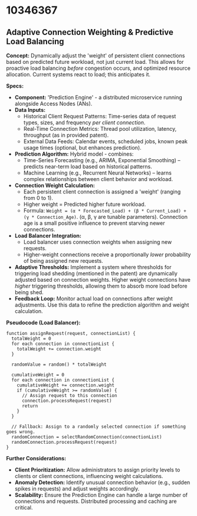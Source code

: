 # 10346367

## Adaptive Connection Weighting & Predictive Load Balancing

**Concept:** Dynamically adjust the 'weight' of persistent client connections based on predicted future workload, not just current load. This allows for proactive load balancing *before* congestion occurs, and optimized resource allocation. Current systems react to load; this anticipates it.

**Specs:**

*   **Component:** 'Prediction Engine' - a distributed microservice running alongside Access Nodes (ANs).
*   **Data Inputs:**
    *   Historical Client Request Patterns: Time-series data of request types, sizes, and frequency *per client connection*.
    *   Real-Time Connection Metrics: Thread pool utilization, latency, throughput (as in provided patent).
    *   External Data Feeds:  Calendar events, scheduled jobs, known peak usage times (optional, but enhances prediction).
*   **Prediction Algorithm:**  Hybrid model - combines:
    *   Time-Series Forecasting (e.g., ARIMA, Exponential Smoothing) – predicts near-term load based on historical patterns.
    *   Machine Learning (e.g., Recurrent Neural Networks) – learns complex relationships between client behavior and workload.
*   **Connection Weight Calculation:**
    *   Each persistent client connection is assigned a 'weight' (ranging from 0 to 1).
    *   Higher weight = Predicted higher future workload.
    *   Formula: `Weight = (α * Forecasted_Load) + (β * Current_Load) + (γ * Connection_Age)`.  (α, β, γ are tunable parameters). Connection age is a small positive influence to prevent starving newer connections.
*   **Load Balancer Integration:**
    *   Load balancer uses connection weights when assigning new requests.
    *   Higher-weight connections receive a proportionally *lower* probability of being assigned new requests.
*   **Adaptive Thresholds:** Implement a system where thresholds for triggering load shedding (mentioned in the patent) are dynamically adjusted based on connection weights.  Higher weight connections have *higher* triggering thresholds, allowing them to absorb more load before being shed.
*   **Feedback Loop:** Monitor actual load on connections after weight adjustments.  Use this data to refine the prediction algorithm and weight calculation.

**Pseudocode (Load Balancer):**

```
function assignRequest(request, connectionList) {
  totalWeight = 0
  for each connection in connectionList {
    totalWeight += connection.weight
  }

  randomValue = random() * totalWeight

  cumulativeWeight = 0
  for each connection in connectionList {
    cumulativeWeight += connection.weight
    if (cumulativeWeight >= randomValue) {
      // Assign request to this connection
      connection.processRequest(request)
      return
    }
  }

  // Fallback: Assign to a randomly selected connection if something goes wrong.
  randomConnection = selectRandomConnection(connectionList)
  randomConnection.processRequest(request)
}
```

**Further Considerations:**

*   **Client Prioritization:**  Allow administrators to assign priority levels to clients or client connections, influencing weight calculations.
*   **Anomaly Detection:**  Identify unusual connection behavior (e.g., sudden spikes in requests) and adjust weights accordingly.
*   **Scalability:**  Ensure the Prediction Engine can handle a large number of connections and requests. Distributed processing and caching are critical.